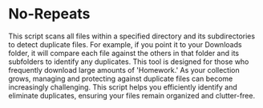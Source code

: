 # No-Repeats
This script scans all files within a specified directory and its subdirectories to detect duplicate files. 
For example, if you point it to your Downloads folder, it will compare each file against the others in that folder and its subfolders to identify any duplicates.
This tool is designed for those who frequently download large amounts of 'Homework.' As your collection grows, managing and protecting against duplicate files can become increasingly challenging. This script helps you efficiently identify and eliminate duplicates, ensuring your files remain organized and clutter-free.
